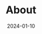 ---
title: About
date: 2024-01-10

type: landing

sections:
  - block: about.biography
    id: about
    content:
      title: About
      # Choose a user profile to display (a folder name within `content/authors/`)
      username: admin

  - block: markdown
    content:
      title:
      subtitle: ''
      text:
    design:
      columns: '1'
      background:
        image: 
          filename: vdf-marmolada.jpg
          filters:
            brightness: 1
          parallax: true
          position: center
          size: cover
          text_color_light: true
      spacing:
        padding: ['20px', '0', '20px', '0']
      css_class: fullscreen

---
